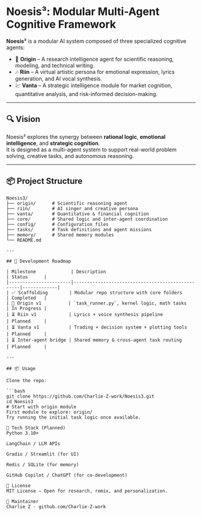 # Noesis³: Modular Multi-Agent Cognitive Framework

**Noesis³** is a modular AI system composed of three specialized cognitive agents:

- 🧠 **Origin** – A research intelligence agent for scientific reasoning, modeling, and technical writing.
- 🎶 **Riin** – A virtual artistic persona for emotional expression, lyrics generation, and AI vocal synthesis.
- 💹 **Vanta** – A strategic intelligence module for market cognition, quantitative analysis, and risk-informed decision-making.

---

## 🔍 Vision

Noesis³ explores the synergy between **rational logic**, **emotional intelligence**, and **strategic cognition**.  
It is designed as a multi-agent system to support real-world problem solving, creative tasks, and autonomous reasoning.

---

## 📦 Project Structure

```text
Noesis3/
├── origin/      # Scientific reasoning agent
├── riin/        # AI singer and creative persona
├── vanta/       # Quantitative & financial cognition
├── core/        # Shared logic and inter-agent coordination
├── config/      # Configuration files
├── tasks/       # Task definitions and agent missions
├── memory/      # Shared memory modules
└── README.md

---

## 🚀 Development Roadmap

| Milestone             | Description                                      | Status      |
|-----------------------|--------------------------------------------------|-------------|
| ✅ Scaffolding        | Modular repo structure with core folders         | Completed   |
| 🔧 Origin v1          | `task_runner.py`, kernel logic, math tasks       | In Progress |
| ⏳ Riin v1            | Lyrics + voice synthesis pipeline                | Planned     |
| ⏳ Vanta v1           | Trading + decision system + plotting tools       | Planned     |
| ⏳ Inter-agent bridge | Shared memory & cross-agent task routing         | Planned     |

---

## 📦 Usage

Clone the repo:

```bash
git clone https://github.com/Charlie-Z-work/Noesis3.git
cd Noesis3
# Start with origin module
First module to explore: origin/
Try running the initial task logic once available.

🔧 Tech Stack (Planned)
Python 3.10+

LangChain / LLM APIs

Gradio / Streamlit (for UI)

Redis / SQLite (for memory)

GitHub Copilot / ChatGPT (for co-development)

📄 License
MIT License – Open for research, remix, and personalization.

👤 Maintainer
Charlie Z · github.com/Charlie-Z-work

